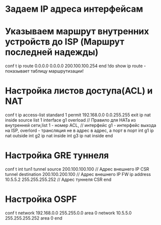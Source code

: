 # Задаем IP адреса интерфейсам

# Указываем маршрут внутренних устройств до ISP (Маршрут последней надежды)
conf t
ip route 0.0.0.0 0.0.0.0 200.100.100.254
end
!do show ip route - показывает таблицу маршрутизации!

# Настройка листов доступа(ACL) и NAT
conf t
ip access-list standard 1
permit 192.168.0.0 0.0.255.255
exit
ip nat inside source list 1 interface g1 overload 	// Правило для НАТа из внутренней сети,list 1 - номер ACL, 
							// интерфейс g1 - интерфейс выхода на ISP, overlord - трансляция не в адрес в адрес, а порт в порт
int g1
ip nat outside
int g2
ip nat inside
int g3
ip nat inside
end

# Настройка GRE туннеля
conf t
int tun1
tunnel source 200.100.100.100 				// Адрес внешнего IP CSR
tunnel destination 200.100.200.100			// Адрес внешнего IP FW
ip address 10.5.5.2 255.255.255.252			// Адрес туннеля CSR
end

# Настройка OSPF
conf t
network 192.168.0.0 255.255.0.0 area 0
network 10.5.5.0 255.255.255.252 area 0
end
